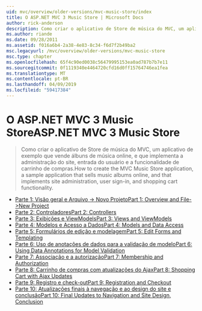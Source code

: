 ```yaml
---
uid: mvc/overview/older-versions/mvc-music-store/index
title: O ASP.NET MVC 3 Music Store | Microsoft Docs
author: rick-anderson
description: Como criar o aplicativo de Store de música do MVC, um aplicativo de exemplo que vende álbuns de música online, e que implementa a administração de site, entrada do usuário, um...
ms.author: riande
ms.date: 09/28/2011
ms.assetid: f016a6b4-2a38-4e83-8c34-f6d7f2b49ba2
msc.legacyurl: /mvc/overview/older-versions/mvc-music-store
msc.type: chapter
ms.openlocfilehash: 65f4c90ed0038c56479995153ea0ad787b7b7e11
ms.sourcegitcommit: 0f1119340e4464720cfd16d0ff15764746ea1fea
ms.translationtype: MT
ms.contentlocale: pt-BR
ms.lasthandoff: 04/09/2019
ms.locfileid: "59417384"
---
```

# <a name="aspnet-mvc-3-music-store"></a><span data-ttu-id="2e8c4-103">O ASP.NET MVC 3 Music Store</span><span class="sxs-lookup"><span data-stu-id="2e8c4-103">ASP.NET MVC 3 Music Store</span></span>

> <span data-ttu-id="2e8c4-104">Como criar o aplicativo de Store de música do MVC, um aplicativo de exemplo que vende álbuns de música online, e que implementa a administração do site, entrada do usuário e a funcionalidade de carrinho de compras.</span><span class="sxs-lookup"><span data-stu-id="2e8c4-104">How to create the MVC Music Store application, a sample application that sells music albums online, and that implements site administration, user sign-in, and shopping cart functionality.</span></span>


- [<span data-ttu-id="2e8c4-105">Parte 1: Visão geral e Arquivo -> Novo Projeto</span><span class="sxs-lookup"><span data-stu-id="2e8c4-105">Part 1: Overview and File->New Project</span></span>](mvc-music-store-part-1.md)
- [<span data-ttu-id="2e8c4-106">Parte 2: Controladores</span><span class="sxs-lookup"><span data-stu-id="2e8c4-106">Part 2: Controllers</span></span>](mvc-music-store-part-2.md)
- [<span data-ttu-id="2e8c4-107">Parte 3: Exibições e ViewModels</span><span class="sxs-lookup"><span data-stu-id="2e8c4-107">Part 3: Views and ViewModels</span></span>](mvc-music-store-part-3.md)
- [<span data-ttu-id="2e8c4-108">Parte 4: Modelos e Acesso a Dados</span><span class="sxs-lookup"><span data-stu-id="2e8c4-108">Part 4: Models and Data Access</span></span>](mvc-music-store-part-4.md)
- [<span data-ttu-id="2e8c4-109">Parte 5: Formulários de edição e modelagem</span><span class="sxs-lookup"><span data-stu-id="2e8c4-109">Part 5: Edit Forms and Templating</span></span>](mvc-music-store-part-5.md)
- [<span data-ttu-id="2e8c4-110">Parte 6: Uso de anotações de dados para a validação de modelo</span><span class="sxs-lookup"><span data-stu-id="2e8c4-110">Part 6: Using Data Annotations for Model Validation</span></span>](mvc-music-store-part-6.md)
- [<span data-ttu-id="2e8c4-111">Parte 7: Associação e a autorização</span><span class="sxs-lookup"><span data-stu-id="2e8c4-111">Part 7: Membership and Authorization</span></span>](mvc-music-store-part-7.md)
- [<span data-ttu-id="2e8c4-112">Parte 8: Carrinho de compras com atualizações do Ajax</span><span class="sxs-lookup"><span data-stu-id="2e8c4-112">Part 8: Shopping Cart with Ajax Updates</span></span>](mvc-music-store-part-8.md)
- [<span data-ttu-id="2e8c4-113">Parte 9: Registro e check-out</span><span class="sxs-lookup"><span data-stu-id="2e8c4-113">Part 9: Registration and Checkout</span></span>](mvc-music-store-part-9.md)
- [<span data-ttu-id="2e8c4-114">Parte 10: Atualizações finais à navegação e ao design do site e conclusão</span><span class="sxs-lookup"><span data-stu-id="2e8c4-114">Part 10: Final Updates to Navigation and Site Design, Conclusion</span></span>](mvc-music-store-part-10.md)
